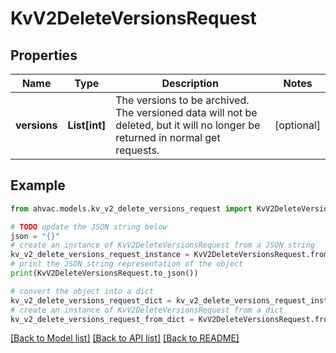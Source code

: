 # KvV2DeleteVersionsRequest


## Properties

Name | Type | Description | Notes
------------ | ------------- | ------------- | -------------
**versions** | **List[int]** | The versions to be archived. The versioned data will not be deleted, but it will no longer be returned in normal get requests. | [optional] 

## Example

```python
from ahvac.models.kv_v2_delete_versions_request import KvV2DeleteVersionsRequest

# TODO update the JSON string below
json = "{}"
# create an instance of KvV2DeleteVersionsRequest from a JSON string
kv_v2_delete_versions_request_instance = KvV2DeleteVersionsRequest.from_json(json)
# print the JSON string representation of the object
print(KvV2DeleteVersionsRequest.to_json())

# convert the object into a dict
kv_v2_delete_versions_request_dict = kv_v2_delete_versions_request_instance.to_dict()
# create an instance of KvV2DeleteVersionsRequest from a dict
kv_v2_delete_versions_request_from_dict = KvV2DeleteVersionsRequest.from_dict(kv_v2_delete_versions_request_dict)
```
[[Back to Model list]](../README.md#documentation-for-models) [[Back to API list]](../README.md#documentation-for-api-endpoints) [[Back to README]](../README.md)


